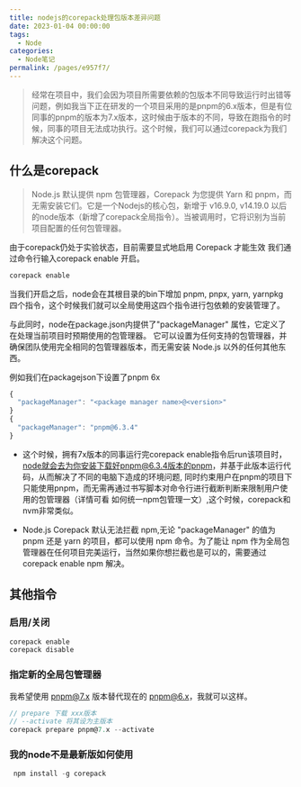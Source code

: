 ```yaml
---
title: nodejs的corepack处理包版本差异问题
date: 2023-01-04 00:00:00
tags: 
  - Node
categories: 
  - Node笔记
permalink: /pages/e957f7/
---
```


> 经常在项目中，我们会因为项目所需要依赖的包版本不同导致运行时出错等问题，例如我当下正在研发的一个项目采用的是pnpm的6.x版本，但是有位同事的pnpm的版本为7.x版本，这时候由于版本的不同，导致在跑指令的时候，同事的项目无法成功执行。这个时候，我们可以通过corepack为我们解决这个问题。

## 什么是corepack

> Node.js 默认提供 npm 包管理器，Corepack 为您提供 Yarn 和 pnpm，而无需安装它们。它是一个Nodejs的核心包，新增于 v16.9.0, v14.19.0 以后的node版本（新增了corepack全局指令）。当被调用时，它将识别为当前项目配置的任何包管理器。

由于corepack仍处于实验状态，目前需要显式地启用 Corepack 才能生效
我们通过命令行输入corepack enable 开启。

```cmd
corepack enable
```

当我们开启之后，node会在其根目录的bin下增加 pnpm, pnpx, yarn, yarnpkg 四个指令，这个时候我们就可以全局使用这四个指令进行包依赖的安装管理了。

与此同时，node在package.json内提供了"packageManager" 属性，它定义了在处理当前项目时预期使用的包管理器。 它可以设置为任何支持的包管理器，并确保团队使用完全相同的包管理器版本，而无需安装 Node.js 以外的任何其他东西。

例如我们在packagejson下设置了pnpm 6x

```js
{
  "packageManager": "<package manager name>@<version>"
}
{
  "packageManager": "pnpm@6.3.4"
}
```

- 这个时候，拥有7x版本的同事运行完corepack enable指令后run该项目时， node就会去为你安装下载好pnpm@6.3.4版本的pnpm，并基于此版本运行代码，从而解决了不同的电脑下造成的环境问题, 同时约束用户在pnpm的项目下只能使用pnpm，而无需再通过书写脚本对命令行进行截断判断来限制用户使用的包管理器（详情可看 如何统一npm包管理一文）,这个时候，corepack和nvm非常类似。

- Node.js Corepack 默认无法拦截 npm,无论 "packageManager" 的值为 pnpm 还是 yarn 的项目，都可以使用 npm 命令。为了能让 npm 作为全局包管理器在任何项目完美运行，当然如果你想拦截也是可以的，需要通过 corepack enable npm 解决。

## 其他指令

### 启用/关闭

```js
corepack enable
corepack disable
```

### 指定新的全局包管理器

我希望使用 pnpm@7.x 版本替代现在的 pnpm@6.x，我就可以这样。

```js
// prepare 下载 xxx版本
// --activate 将其设为主版本
corepack prepare pnpm@7.x --activate
```

### 我的node不是最新版如何使用

```js
 npm install -g corepack
```
